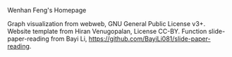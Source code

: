 Wenhan Feng's Homepage

Graph visualization from webweb, GNU General Public License v3+.
Website template from Hiran Venugopalan, License CC-BY.
Function slide-paper-reading from Bayi Li, https://github.com/BayiLi081/slide-paper-reading.
